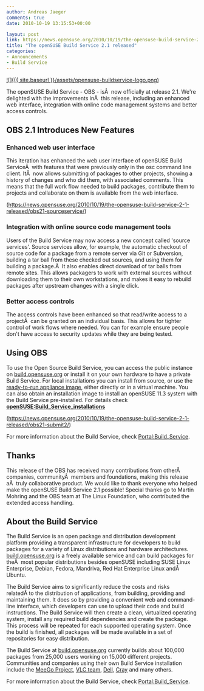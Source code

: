 ```yaml
---
author: Andreas Jaeger
comments: true
date: 2010-10-19 13:15:53+00:00

layout: post
link: https://news.opensuse.org/2010/10/19/the-opensuse-build-service-2-1-released/
title: "The openSUSE Build Service 2.1 released"
categories:
- Announcements
- Build Service
---
```

[![]({{ site.baseurl }}/assets/opensuse-buildservice-logo.png)](https://news.opensuse.org/2010/10/19/the-opensuse-build-service-2-1-released/opensuse-buildservice-logo/)


The  openSUSE Build Service - OBS - isÂ  now officially at release 2.1. We're  delighted with the improvements inÂ  this release, including an enhanced  web interface, integration with online code management systems and  better access controls.




## OBS 2.1 Introduces New Features




### Enhanced web user interface




This iteration has enhanced the web user interface of openSUSE Build ServiceÂ  with features that were previously only in the osc command line client. ItÂ  now allows submitting of packages to other projects, showing a history of changes and who did them, with  associated comments. This means that the full work flow needed to build  packages, contribute them to projects and collaborate on them is  available from the web interface.




<!-- more -->



(https://news.opensuse.org/2010/10/19/the-opensuse-build-service-2-1-released/obs21-sourceservice/)


### Integration with online source code management tools




Users of the Build Service may now access a new concept called 'source services'. Source services allow, for example, the automatic checkout  of source code for a package from a remote server via Git or  Subversion, building a tar ball from these checked out sources, and using them for building a package.Â  It also enables direct download of tar balls from remote sites. This allows packagers to work with external sources without downloading them to their own workstations, and makes it easy to rebuild packages after upstream changes with a single click.







### Better access controls







The access controls have been enhanced so that read/write access to a projectÂ  can be granted on an individual basis. This allows for tighter control of work flows where needed. You can for example ensure people don't have access to security updates while they are being tested.




## Using OBS




To use the Open Source Build Service, you can access the public instance on [build.opensuse.org](http://build.opensuse.org/) or install it on your own hardware to have a private Build Service. For local installations you can install from source, or use the [ready-to-run appliance image](http://en.opensuse.org/openSUSE:Build_Service_Appliance), either directly or in a virtual machine. You can also obtain an installation image to install an openSUSE 11.3 system with the Build Service pre-installed. For details check [**openSUSE:Build_Service_installations**](http://en.opensuse.org/openSUSE:Build_Service_installations)



(https://news.opensuse.org/2010/10/19/the-opensuse-build-service-2-1-released/obs21-submit2/)



For more information about the Build Service, check [Portal:Build_Service](http://en.opensuse.org/Portal:Build_Service).







## Thanks







This release of the OBS has received many contributions from otherÂ  companies, communityÂ  members and foundations, making this release aÂ  truly collaborative product. We would like to thank everyone who helped make the openSUSE Build Service 2.1 possible! Special thanks go to Martin Mohring and the OBS team at The Linux Foundation, who contributed the extended access handling.







## About the Build Service







The Build Service is an open package and distribution development platform providing a transparent infrastructure for developers to build packages for a variety of Linux distributions and hardware architectures. [build.opensuse.org](http://build.opensuse.org) is a freely available service and can build packages for theÂ  most popular distributions besides openSUSE including SUSE Linux Enterprise, Debian, Fedora, Mandriva, Red Hat Enterprise Linux andÂ  Ubuntu.




The  Build Service aims to significantly reduce the costs and risks relatedÂ to the distribution of applications, from building, providing and maintaining them. It does so by providing a convenient web and command-line interface, which developers can use to upload their code and build instructions. The Build Service will then create a clean, virtualized operating system, install any required build dependencies and create the package. This process will be repeated for each supported operating system. Once the build is finished, all packages will be made available in a set of repositories for easy distribution.




The Build Service at [build.opensuse.org](http://build.opensuse.org) currently  builds about 100,000 packages from 25,000 users working on 15,000  different projects. Communities and companies using their own Build  Service installation include the [MeeGo Project](http://meego.com/), [VLC team](http://www.videolan.org/), [Dell](http://www.dell.com/), [Cray](http://cray.com) and many others.




For more information about the Build Service, check [Portal:Build_Service](http://en.opensuse.org/Portal:Build_Service).

		
